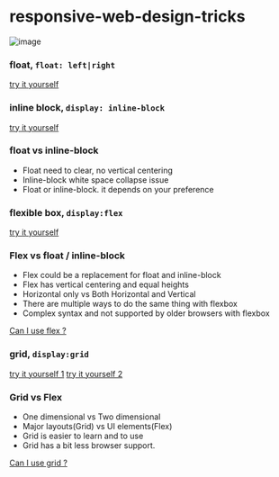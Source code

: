 # responsive-web-design-tricks

![image](https://raw.githubusercontent.com/wiki/TommyFu/responsive-web-design-tricks/images/sample.jpg)

### float, `float: left|right`
[try it yourself](https://codepen.io/TommyFu/pen/ZawxMa)

### inline block, `display: inline-block`
[try it yourself](https://codepen.io/TommyFu/pen/oomqPm)

### float vs inline-block

* Float need to clear, no vertical centering
* Inline-block white space collapse issue
* Float or inline-block. it depends on your preference

### flexible box,  `display:flex`
[try it yourself](https://codepen.io/TommyFu/pen/QOYmZd)

### Flex vs float / inline-block

* Flex could be a replacement for float and inline-block
* Flex has vertical centering and equal heights
* Horizontal only vs Both Horizontal and Vertical
* There are multiple ways to do the same thing with flexbox
* Complex syntax and not supported by older browsers with flexbox

[Can I use flex ?](https://caniuse.com/#search=flex)

### grid,  `display:grid`

[try it yourself 1](https://codepen.io/TommyFu/pen/eexMPy)
[try it yourself 2](https://codepen.io/TommyFu/pen/KyJxvo)

### Grid vs Flex

* One dimensional vs Two dimensional
* Major layouts(Grid) vs UI elements(Flex)
* Grid is easier to learn and to use
* Grid has a bit less browser support.

[Can I use grid ?](https://caniuse.com/#search=grid)


